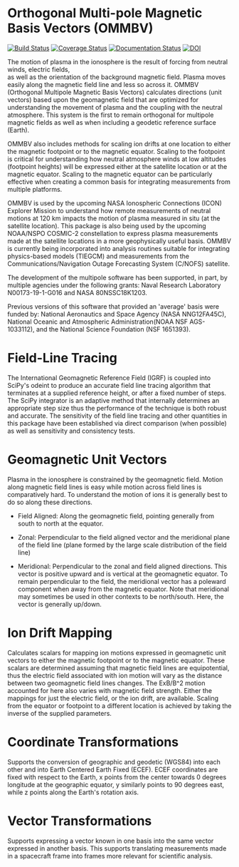 # Orthogonal Multi-pole Magnetic Basis Vectors (OMMBV)
[![Build Status](https://travis-ci.org/rstoneback/OMMBV.svg?branch=master)](https://travis-ci.org/rstoneback/OMMBV)
[![Coverage Status](https://coveralls.io/repos/github/rstonebak/OMMBV/badge.svg?branch=master)](https://coveralls.io/github/rstoneback/OMMBV?branch=master)
[![Documentation Status](https://readthedocs.org/projects/OMMBV/badge/?version=latest)](https://OMMBV.readthedocs.io/en/latest/?badge=latest)
[![DOI](https://zenodo.org/badge/138220240.svg)](https://zenodo.org/badge/latestdoi/138220240)

The motion of plasma in the ionosphere is the result of forcing from neutral winds, electric fields,  
as well as the orientation of the background magnetic field. Plasma moves easily along the magnetic field line and less 
 so across it. OMMBV (Orthogonal Multipole Magnetic Basis Vectors) calculates directions (unit vectors) 
 based upon the geomagnetic field that are optimized for understanding the movement of plasma and the coupling 
 with the neutral atmosphere. This system is the first to remain orthogonal for multipole magnetic fields as well as
 when including a geodetic reference surface (Earth).
 
 OMMBV also includes methods for scaling ion drifts at one location to 
 either the magnetic footpoint or to the magnetic equator. Scaling to the footpoint is critical for understanding how 
 neutral atmosphere winds at low altitudes (footpoint heights) will be expressed either at the satellite location or at 
 the magnetic equator. Scaling to the magnetic equator can be particularly effective when creating a common basis for 
 integrating measurements from multiple platforms.

OMMBV is used by the upcoming NASA Ionospheric Connections (ICON) Explorer Mission to understand how remote 
measurements of neutral motions at 120 km impacts the motion of plasma measured in situ (at the satellite location). 
This package is also being used by the upcoming NOAA/NSPO COSMIC-2 constellation to express plasma measurements made 
at the satellite locations in a more geophysically useful basis. OMMBV is currently being incorporated into analysis 
routines suitable for integrating physics-based models (TIEGCM) and measurements from the Communications/Navigation 
Outage Forecasting System (C/NOFS) satellite.

The development of the multipole software has been supported, in part, by multiple agencies under the following grants:
Naval Research Laboratory N00173-19-1-G016 and NASA 80NSSC18K1203.

Previous versions of this software that provided an 'average' basis were funded by: 
National Aeronautics and Space Agency (NASA NNG12FA45C), National Oceanic and Atmospheric 
Administration(NOAA NSF AGS-1033112), and the National Science Foundation (NSF 1651393).

# Field-Line Tracing
The International Geomagnetic Reference Field (IGRF) is coupled into SciPy's odeint to produce an accurate field
line tracing algorithm that terminates at a supplied reference height, or after a fixed number of steps. The SciPy integrator is an adaptive method that internally determines an appropriate step size thus the performance of the technique is both robust and accurate. The sensitivity of the field line tracing and other quantities in this package have been established via direct comparison (when possible) as well as sensitivity and consistency tests.

# Geomagnetic Unit Vectors
Plasma in the ionosphere is constrained by the geomagnetic field. Motion along magnetic field lines is easy while motion across field lines is comparatively hard. To understand the motion of ions it is generally best to do so along these directions.

 - Field Aligned: Along the geomagnetic field, pointing generally from south to north at the equator.

 - Zonal: Perpendicular to the field aligned vector and the meridional plane of the field line (plane formed by the large scale distribution of the field line)

 - Meridional: Perpendicular to the zonal and field aligned directions. This vector is positive upward and is vertical at the geomagnetic equator. To remain perpendicular to the field, the meridional vector has a poleward component when away from the magnetic equator. Note that meridional may sometimes be used in other contexts to be north/south. Here, the vector is generally up/down.

 # Ion Drift Mapping
 Calculates scalars for mapping ion motions expressed in geomagnetic unit vectors to either the magnetic footpoint or to the magnetic equator. These scalars are determined assuming that magnetic field lines are equipotential, thus the electric field associated with ion motion will vary as the distance between two geomagnetic field lines changes. The ExB/B^2 motion accounted for here also varies with magnetic field strength. Either the mappings for just the electric field, or the ion drift, are available. Scaling from the equator or footpoint to a different location is achieved by taking the inverse of the supplied parameters.

 # Coordinate Transformations
 Supports the conversion of geographic and geodetic (WGS84) into each other and into Earth Centered Earth Fixed (ECEF). ECEF coordinates are fixed with respect to the Earth, x points from the center towards 0 degrees longitude at the geographic equator, y similarly points to 90 degrees east, while z points along the Earth's rotation axis.

 # Vector Transformations
 Supports expressing a vector known in one basis into the same vector expressed in another basis. This supports translating measurements made in a spacecraft frame into frames more relevant for scientific analysis.
